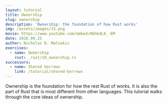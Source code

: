 ```yaml
---
layout: tutorial
title: Ownership
slug: ownership
description: 'Ownership: the foundation of how Rust works'
img: /assets/images/15.png
movie: https://www.youtube.com/embed/Hbhb4L8_-6M
date: 2016.09.25
author: Nicholas D. Matsakis
exercises:
  - name: Ownership
    rust: _rust/10_ownership.rs
successors:
  - name: Shared borrows
    link: /tutorial/shared-borrows
---
```


Ownership is the foundation for how the rest Rust of works. It is also
the part of Rust that is most different from other languages. This
tutorial walks through the core ideas of ownership.
